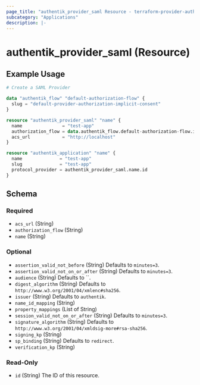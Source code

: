 ```yaml
---
page_title: "authentik_provider_saml Resource - terraform-provider-authentik"
subcategory: "Applications"
description: |-
---
```


# authentik_provider_saml (Resource)

## Example Usage

```terraform
# Create a SAML Provider

data "authentik_flow" "default-authorization-flow" {
  slug = "default-provider-authorization-implicit-consent"
}

resource "authentik_provider_saml" "name" {
  name               = "test-app"
  authorization_flow = data.authentik_flow.default-authorization-flow.id
  acs_url            = "http://localhost"
}

resource "authentik_application" "name" {
  name              = "test-app"
  slug              = "test-app"
  protocol_provider = authentik_provider_saml.name.id
}
```

<!-- schema generated by tfplugindocs -->
## Schema

### Required

- `acs_url` (String)
- `authorization_flow` (String)
- `name` (String)

### Optional

- `assertion_valid_not_before` (String) Defaults to `minutes=3`.
- `assertion_valid_not_on_or_after` (String) Defaults to `minutes=3`.
- `audience` (String) Defaults to ``.
- `digest_algorithm` (String) Defaults to `http://www.w3.org/2001/04/xmlenc#sha256`.
- `issuer` (String) Defaults to `authentik`.
- `name_id_mapping` (String)
- `property_mappings` (List of String)
- `session_valid_not_on_or_after` (String) Defaults to `minutes=3`.
- `signature_algorithm` (String) Defaults to `http://www.w3.org/2001/04/xmldsig-more#rsa-sha256`.
- `signing_kp` (String)
- `sp_binding` (String) Defaults to `redirect`.
- `verification_kp` (String)

### Read-Only

- `id` (String) The ID of this resource.
